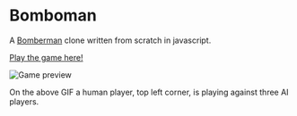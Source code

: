 # Bomboman
A [Bomberman](https://en.wikipedia.org/wiki/Bomberman) clone written from scratch in javascript.

[Play the game here!](https://notendur.hi.is/~athg17/bomboman/)

![Game preview](https://fat.gfycat.com/FlamboyantPointlessGoldeneye.gif)

On the above GIF a human player, top left corner, is playing against three AI players.
